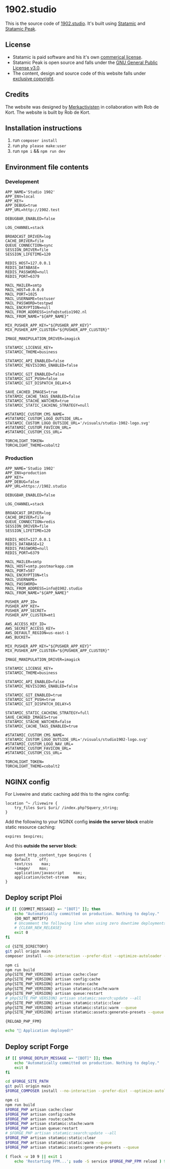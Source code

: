 # 1902.studio

This is the source code of [1902.studio](https://1902.studio). It's built using [Statamic](https://statamic.com) and [Statamic Peak](https://peak.1902.studio).

## License
* Statamic is paid software and his it's own [commerical license](https://github.com/statamic/cms/blob/3.3/LICENSE.md).
* Statamic Peak is open source and falls under the [GNU General Public License v3.0](https://github.com/studio1902/statamic-peak/blob/main/LICENSE).
* The content, design and source code of this website falls under [exclusive copyright](https://choosealicense.com/no-permission/).

## Credits
The website was designed by [Merkactivisten](https://merkactivisten.nl) in collaboration with Rob de Kort. The website is built by Rob de Kort.

## Installation instructions

1. run `composer install`
2. run `php please make:user`
3. run `npm i` && `npm run dev`

## Environment file contents

### Development

```env
APP_NAME='Studio 1902'
APP_ENV=local
APP_KEY=
APP_DEBUG=true
APP_URL=http://1902.test

DEBUGBAR_ENABLED=false

LOG_CHANNEL=stack

BROADCAST_DRIVER=log
CACHE_DRIVER=file
QUEUE_CONNECTION=sync
SESSION_DRIVER=file
SESSION_LIFETIME=120

REDIS_HOST=127.0.0.1
REDIS_DATABASE=
REDIS_PASSWORD=null
REDIS_PORT=6379

MAIL_MAILER=smtp
MAIL_HOST=0.0.0.0
MAIL_PORT=1025
MAIL_USERNAME=testuser
MAIL_PASSWORD=testpwd
MAIL_ENCRYPTION=null
MAIL_FROM_ADDRESS=info@studio1902.nl
MAIL_FROM_NAME="${APP_NAME}"

MIX_PUSHER_APP_KEY="${PUSHER_APP_KEY}"
MIX_PUSHER_APP_CLUSTER="${PUSHER_APP_CLUSTER}"

IMAGE_MANIPULATION_DRIVER=imagick

STATAMIC_LICENSE_KEY=
STATAMIC_THEME=business

STATAMIC_API_ENABLED=false
STATAMIC_REVISIONS_ENABLED=false

STATAMIC_GIT_ENABLED=false
STATAMIC_GIT_PUSH=false
STATAMIC_GIT_DISPATCH_DELAY=5

SAVE_CACHED_IMAGES=true
STATAMIC_CACHE_TAGS_ENABLED=false
STATAMIC_STACHE_WATCHER=true
STATAMIC_STATIC_CACHING_STRATEGY=null

#STATAMIC_CUSTOM_CMS_NAME=
#STATAMIC_CUSTOM_LOGO_OUTSIDE_URL=
STATAMIC_CUSTOM_LOGO_OUTSIDE_URL='/visuals/studio-1902-logo.svg'
#STATAMIC_CUSTOM_FAVICON_URL=
#STATAMIC_CUSTOM_CSS_URL=

TORCHLIGHT_TOKEN=
TORCHLIGHT_THEME=cobalt2
```

### Production

```env
APP_NAME='Studio 1902'
APP_ENV=production
APP_KEY=
APP_DEBUG=false
APP_URL=https://1902.studio

DEBUGBAR_ENABLED=false

LOG_CHANNEL=stack

BROADCAST_DRIVER=log
CACHE_DRIVER=file
QUEUE_CONNECTION=redis
SESSION_DRIVER=file
SESSION_LIFETIME=120

REDIS_HOST=127.0.0.1
REDIS_DATABASE=12
REDIS_PASSWORD=null
REDIS_PORT=6379

MAIL_MAILER=smtp
MAIL_HOST=smtp.postmarkapp.com
MAIL_PORT=587
MAIL_ENCRYPTION=tls
MAIL_USERNAME=
MAIL_PASSWORD=
MAIL_FROM_ADDRESS=info@1902.studio
MAIL_FROM_NAME="${APP_NAME}"

PUSHER_APP_ID=
PUSHER_APP_KEY=
PUSHER_APP_SECRET=
PUSHER_APP_CLUSTER=mt1

AWS_ACCESS_KEY_ID=
AWS_SECRET_ACCESS_KEY=
AWS_DEFAULT_REGION=us-east-1
AWS_BUCKET=

MIX_PUSHER_APP_KEY="${PUSHER_APP_KEY}"
MIX_PUSHER_APP_CLUSTER="${PUSHER_APP_CLUSTER}"

IMAGE_MANIPULATION_DRIVER=imagick

STATAMIC_LICENSE_KEY=
STATAMIC_THEME=business

STATAMIC_API_ENABLED=false
STATAMIC_REVISIONS_ENABLED=false

STATAMIC_GIT_ENABLED=true
STATAMIC_GIT_PUSH=true
STATAMIC_GIT_DISPATCH_DELAY=5

STATAMIC_STATIC_CACHING_STRATEGY=full
SAVE_CACHED_IMAGES=true
STATAMIC_STACHE_WATCHER=false
STATAMIC_CACHE_TAGS_ENABLED=true

#STATAMIC_CUSTOM_CMS_NAME=
STATAMIC_CUSTOM_LOGO_OUTSIDE_URL='/visuals/studio1902-logo.svg'
#STATAMIC_CUSTOM_LOGO_NAV_URL=
#STATAMIC_CUSTOM_FAVICON_URL=
#STATAMIC_CUSTOM_CSS_URL=

TORCHLIGHT_TOKEN=
TORCHLIGHT_THEME=cobalt2
```

## NGINX config

For Livewire and static caching add this to the nginx config:
```
location ^~ /livewire {
    try_files $uri $uri/ /index.php?$query_string;
}
```

Add the following to your NGINX config __inside the server block__ enable static resource caching:
```
expires $expires;
```

And this __outside the server block__:
```
map $sent_http_content_type $expires {
    default    off;
    text/css    max;
    ~image/    max;
    application/javascript    max;
    application/octet-stream    max;
}
```

## Deploy script Ploi

```bash
if [[ {COMMIT_MESSAGE} =~ "[BOT]" ]]; then
    echo "Automatically committed on production. Nothing to deploy."
    {DO_NOT_NOTIFY}
    # Uncomment the following line when using zero downtime deployments.
    # {CLEAR_NEW_RELEASE}
    exit 0
fi

cd {SITE_DIRECTORY}
git pull origin main
composer install --no-interaction --prefer-dist --optimize-autoloader --no-dev

npm ci
npm run build
php{SITE_PHP_VERSION} artisan cache:clear
php{SITE_PHP_VERSION} artisan config:cache
php{SITE_PHP_VERSION} artisan route:cache
php{SITE_PHP_VERSION} artisan statamic:stache:warm
php{SITE_PHP_VERSION} artisan queue:restart
# php{SITE_PHP_VERSION} artisan statamic:search:update --all
php{SITE_PHP_VERSION} artisan statamic:static:clear
php{SITE_PHP_VERSION} artisan statamic:static:warm --queue
php{SITE_PHP_VERSION} artisan statamic:assets:generate-presets --queue

{RELOAD_PHP_FPM}

echo "🚀 Application deployed!"
```

## Deploy script Forge

```bash
if [[ $FORGE_DEPLOY_MESSAGE =~ "[BOT]" ]]; then
    echo "Automatically committed on production. Nothing to deploy."
    exit 0
fi

cd $FORGE_SITE_PATH
git pull origin main
$FORGE_COMPOSER install --no-interaction --prefer-dist --optimize-autoloader --no-dev

npm ci
npm run build
$FORGE_PHP artisan cache:clear
$FORGE_PHP artisan config:cache
$FORGE_PHP artisan route:cache
$FORGE_PHP artisan statamic:stache:warm
$FORGE_PHP artisan queue:restart
# $FORGE_PHP artisan statamic:search:update --all
$FORGE_PHP artisan statamic:static:clear
$FORGE_PHP artisan statamic:static:warm --queue
$FORGE_PHP artisan statamic:assets:generate-presets --queue

( flock -w 10 9 || exit 1
    echo 'Restarting FPM...'; sudo -S service $FORGE_PHP_FPM reload ) 9>/tmp/fpmlock
```
